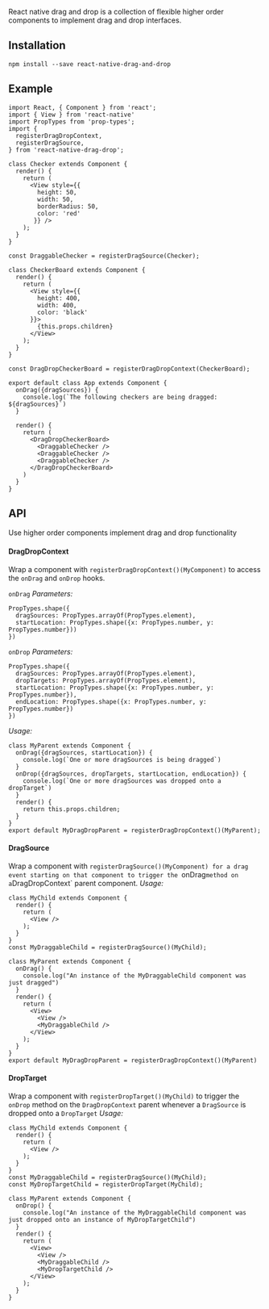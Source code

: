 React native drag and drop is a collection of flexible higher order components to implement drag and drop interfaces.

## Installation
```
npm install --save react-native-drag-and-drop
```

## Example
```
import React, { Component } from 'react';
import { View } from 'react-native'
import PropTypes from 'prop-types';
import {
  registerDragDropContext,
  registerDragSource,
} from 'react-native-drag-drop';

class Checker extends Component {
  render() {
    return (
      <View style={{
        height: 50,
        width: 50,
        borderRadius: 50,
        color: 'red'
       }} />
    );
  }
}

const DraggableChecker = registerDragSource(Checker);

class CheckerBoard extends Component {
  render() {
    return (
      <View style={{
        height: 400,
        width: 400,
        color: 'black'
      }}>
        {this.props.children}
      </View>
    );
  }
}

const DragDropCheckerBoard = registerDragDropContext(CheckerBoard);

export default class App extends Component {
  onDrag({dragSources}) {
    console.log(`The following checkers are being dragged: ${dragSources}`)
  }

  render() {
    return (
      <DragDropCheckerBoard>
        <DraggableChecker />
        <DraggableChecker />
        <DraggableChecker />
      </DragDropCheckerBoard>
    )
  }
}
```

## API
Use higher order components implement drag and drop functionality

#### DragDropContext
Wrap a component with `registerDragDropContext()(MyComponent)` to access the `onDrag` and `onDrop` hooks.

`onDrag`
*Parameters:*
```
PropTypes.shape({
  dragSources: PropTypes.arrayOf(PropTypes.element),
  startLocation: PropTypes.shape({x: PropTypes.number, y: PropTypes.number}))
})
```

`onDrop`
*Parameters:*
```
PropTypes.shape({
  dragSources: PropTypes.arrayOf(PropTypes.element),
  dropTargets: PropTypes.arrayOf(PropTypes.element),
  startLocation: PropTypes.shape({x: PropTypes.number, y: PropTypes.number}),
  endLocation: PropTypes.shape({x: PropTypes.number, y: PropTypes.number})
})
```

*Usage:*
```
class MyParent extends Component {
  onDrag({dragSources, startLocation}) {
    console.log(`One or more dragSources is being dragged`)
  }
  onDrop({dragSources, dropTargets, startLocation, endLocation}) {
    console.log(`One or more dragSources was dropped onto a dropTarget`)
  }
  render() {
    return this.props.children;
  }
}
export default MyDragDropParent = registerDragDropContext()(MyParent);
```

#### DragSource
Wrap a component with `registerDragSource()(MyComponent) for a drag event starting on that component to trigger the `onDrag` method on a `DragDropContext` parent component.
*Usage:*
```
class MyChild extends Component {
  render() {
    return (
      <View />
    );
  }
}
const MyDraggableChild = registerDragSource()(MyChild);

class MyParent extends Component {
  onDrag() {
    console.log("An instance of the MyDraggableChild component was just dragged")
  }
  render() {
    return (
      <View>
        <View />
        <MyDraggableChild />
      </View>
    );
  }
}
export default MyDragDropParent = registerDragDropContext()(MyParent)
```

#### DropTarget
Wrap a component with `registerDropTarget()(MyChild)` to trigger the `onDrop` method on the `DragDropContext` parent whenever a `DragSource` is dropped onto a `DropTarget`
*Usage:*
```
class MyChild extends Component {
  render() {
    return (
      <View />
    );
  }
}
const MyDraggableChild = registerDragSource()(MyChild);
const MyDropTargetChild = registerDropTarget(MyChild);

class MyParent extends Component {
  onDrop() {
    console.log("An instance of the MyDraggableChild component was just dropped onto an instance of MyDropTargetChild")
  }
  render() {
    return (
      <View>
        <View />
        <MyDraggableChild />
        <MyDropTargetChild />
      </View>
    );
  }
}
```
